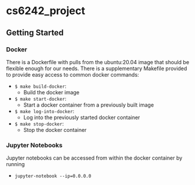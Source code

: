 # cs6242_project


## Getting Started

### Docker
There is a Dockerfile with pulls from the ubuntu:20.04 image that should be 
flexible enough for our needs. There is a supplementary Makefile provided to 
provide easy access to common docker commands:
* `$ make build-docker`:
    * Build the docker image
* `$ make start-docker`:
    * Start a docker container from a previously built image
* `$ make log-into-docker`:
    * Log into the previously started docker container
* `$ make stop-docker`:
    * Stop the docker container

### Jupyter Notebooks
Jupyter notebooks can be accessed from within the docker container by running
* `jupyter-notebook --ip=0.0.0.0`